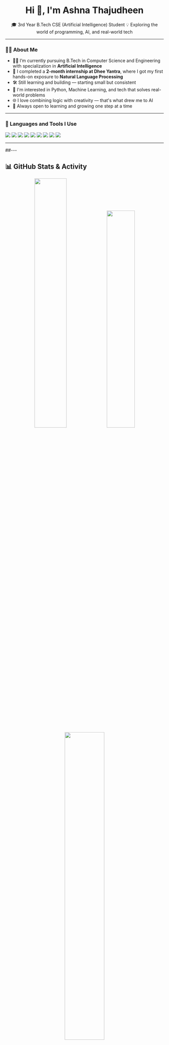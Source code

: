 <h1 align="center">Hi 👋, I'm Ashna Thajudheen</h1>

<p align="center">
🎓 3rd Year B.Tech CSE (Artificial Intelligence) Student  
💡 Exploring the world of programming, AI, and real-world tech  
</p>

---

### 👩‍💻 About Me

- 👩‍🎓 I’m currently pursuing B.Tech in Computer Science and Engineering with specialization in **Artificial Intelligence**
- 🧪 I completed a **2-month internship at Dhee Yantra**, where I got my first hands-on exposure to **Natural Language Processing**
- 🛠 Still learning and building — starting small but consistent
- 🌱 I'm interested in Python, Machine Learning, and tech that solves real-world problems
- 🌐 I love combining logic with creativity — that's what drew me to AI
- 🔄 Always open to learning and growing one step at a time

---

### 🧰 Languages and Tools I Use

<p>
  <img src="https://img.shields.io/badge/Python-3776AB?style=flat&logo=python&logoColor=white"/>
  <img src="https://img.shields.io/badge/C-00599C?style=flat&logo=c&logoColor=white"/>
  <img src="https://img.shields.io/badge/C++-00599C?style=flat&logo=c%2B%2B&logoColor=white"/>
  <img src="https://img.shields.io/badge/Java-007396?style=flat&logo=java&logoColor=white"/>
  <img src="https://img.shields.io/badge/HTML-E34F26?style=flat&logo=html5&logoColor=white"/>
  <img src="https://img.shields.io/badge/VS Code-007ACC?style=flat&logo=visual-studio-code&logoColor=white"/>
  <img src="https://img.shields.io/badge/Canva-00C4CC?style=flat&logo=canva&logoColor=white"/>
  <img src="https://img.shields.io/badge/Git-F05032?style=flat&logo=git&logoColor=white"/>
  <img src="https://img.shields.io/badge/GitHub-181717?style=flat&logo=github&logoColor=white"/>
</p>

---

##---

## 📊 GitHub Stats & Activity

<div align="center">

<!-- GitHub Stats -->
<img src="https://github-readme-stats.vercel.app/api?username=ashnathajudheen&show_icons=true&theme=tokyonight&count_private=true" width="45%" />

<!-- Top Languages -->
<img src="https://github-readme-stats.vercel.app/api/top-langs/?username=ashnathajudheen&layout=compact&theme=tokyonight" width="42%" />

<!-- GitHub Streak -->
<img src="https://streak-stats.demolab.com?user=ashnathajudheen&theme=tokyonight&date_format=M%20j%5B%2C%20Y%5D" width="50%" />

</div>


---

### 🌟 Highlights & Achievements

- 🛡️ **Qualified Semifinalist** in a national-level Cyber Security Hackathon  
  Organized by **National Cybersecurity Research Council**

- 📄 **Presented a Research Paper** on  
  "**Unauthorized Access in Cloud Services**"  
  At **International Conference on Widespread Innovation for Next Generation Systems**  
  (Associated with **ICFOSS** – International Centre for Free and Open Source Software)

---

### 🚧 Projects & Ongoing Work

- 🤝 Collaborating with a team on AI-based academic and technical projects (currently in early development stage)
- 📘 Co-authoring a book chapter titled **“Revolutionizing Patient Care with AI-Enhanced Treatment”**  
  *(Focused on the impact of Artificial Intelligence in modern healthcare systems)*
- 📦 More updates coming soon — excited to share as things grow!

---
### 📚 Certifications & Courses

- ✅ **NPTEL Certification** – Programming in Java *(AICTE/NPTEL – Govt. of India)*
- ✅ **Completed Course** – Introduction to Programming in C *(Foundational course)*
- ✅ **Certified** – Java Programming on **Udemy**
- 📘 **Multiple courses completed** on **LinkedIn Learning** covering:
  - Problem Solving for Programmers  
  - GitHub & Git Essentials  
  - Programming Logic & Fundamentals  
  - More in Python, Java, and Productivity Skills

### 📫 Let's Connect

<p>
  <a href="mailto:ashnathajudheen2002@gmail.com"><img src="https://img.shields.io/badge/Gmail-D14836?style=flat&logo=gmail&logoColor=white" alt="Gmail"/></a>
  <a href="https://www.linkedin.com/in/ashna-thajudheen-1a1b982ba"><img src="https://img.shields.io/badge/LinkedIn-0077B5?style=flat&logo=linkedin&logoColor=white" alt="LinkedIn"/></a>
</p>

---

> “Small steps every day lead to big results.” 🌱
